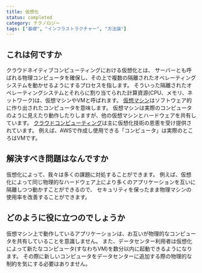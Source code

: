 ```yaml
---
title: 仮想化
status: completed
category: テクノロジー
tags: ["基礎", "インフラストラクチャー", "方法論"]
---
```


## これは何ですか

クラウドネイティブコンピューティングにおける仮想化とは、
サーバーとも呼ばれる物理コンピュータを確保し、その上で複数の隔離されたオペレーティングシステムを動かせるようにするプロセスを指します。
そういった隔離されたオペレーティングシステムとそれらに割り当てられた計算資源(CPU、メモリ、ネットワーク)は、仮想マシンやVMと呼ばれます。
[仮想マシン](/ja/virtual-machine/)はソフトウェア的に作り出されたコンピュータを意味します。
仮想マシンは実際のコンピュータのように見えたり動作したりしますが、他の仮想マシンとハードウェアを共有しています。
[クラウドコンピューティング](/ja/cloud-computing/)は主に仮想化技術の恩恵を受け提供されています。
例えば、AWSで作成し使用できる「コンピュータ」は実際のところはVMです。


## 解決すべき問題はなんですか

仮想化によって、我々は多くの課題に対処することができます。
例えば、仮想化によって同じ物理的なハードウェア上により多くのアプリケーションを互いに隔離しつつ動かすことができるので、
セキュリティを保ったまま物理マシンの使用率を改善することができます。

## どのように役に立つのでしょうか

仮想マシン上で動作しているアプリケーションは、お互いが物理的なコンピュータを共有していることを意識しません。
また、データセンター利用者は仮想化によって新たなコンピュータ(すなわちVM)を数分以内に起動できるようになります。
その際に新しいコンピュータをデータセンターに追加する際の物理的な制約を気にする必要はありません。
